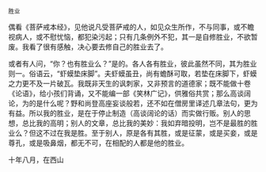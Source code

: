     胜业 

   偶看《菩萨戒本经》，见他说凡受菩萨戒的人，如见众生所作，不与同事，或不瞻视病人，或不慰忧恼，都犯染污起；只有几条例外不犯，其一是自修胜业，不欲暂废。我看了很有感触，决心要去修自己的胜业去了。

   或者有人问，“你？也有胜业么？”是的。各人各有胜业，彼此虽然不同，其为胜业则一。俗语云，“虾蟆垫床脚”。夫虾蟆虽丑，尚有蟾酥可取，若垫在床脚下，虾蟆之力更不及一片破瓦。我既非天生的讽刺家，又非预言的道德家；既不能做十卷《论语》，给小孩们背诵，又不能编一部《笑林广记》，供雅俗共赏；那么高谈阔论，为的是什么呢？野和尚登高座妄谈般若，还不如在僧房里译述几章法句，更为有益。所以我的胜业，是在于停止制造（高谈阔论的话）而实做行贩。别人的思想，总比我的高明；别人的文章，总比我的美妙：我如弃暗投明，岂不是最胜的胜业么？但这不过在我是胜。至于别人，原是各有其胜，或是征蒙，或是买妾，或是尊孔，或是吸鼻烟，都无不可，在相配的人都是他的胜业。

   十年八月，在西山

